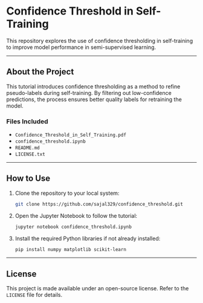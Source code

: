 # Confidence Threshold in Self-Training

This repository explores the use of confidence thresholding in self-training to improve model performance in semi-supervised learning.

---

## About the Project

This tutorial introduces confidence thresholding as a method to refine pseudo-labels during self-training. By filtering out low-confidence predictions, the process ensures better quality labels for retraining the model.

### Files Included

- `Confidence_Threshold_in_Self_Training.pdf`
- `confidence_threshold.ipynb`
- `README.md`
- `LICENSE.txt`

---

## How to Use

1. Clone the repository to your local system:
   ```bash
   git clone https://github.com/sajal329/confidence_threshold.git
   ```

2. Open the Jupyter Notebook to follow the tutorial:
   ```bash
   jupyter notebook confidence_threshold.ipynb
   ```

3. Install the required Python libraries if not already installed:
   ```bash
   pip install numpy matplotlib scikit-learn
   ```

---

## License

This project is made available under an open-source license. Refer to the `LICENSE` file for details.
